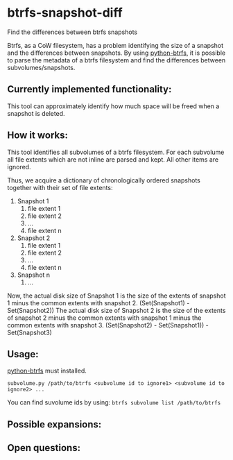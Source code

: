 # btrfs-snapshot-diff
Find the differences between btrfs snapshots

Btrfs, as a CoW filesystem, has a problem identifying the size of a snapshot and the differences between snapshots.
By using [python-btrfs](https://github.com/knorrie/python-btrfs), it is possible to parse the metadata of a btrfs filesystem and find the differences between subvolumes/snapshots.

## Currently implemented functionality:

This tool can approximately identify how much space will be freed when a snapshot is deleted.

## How it works:

This tool identifies all subvolumes of a btrfs filesystem. For each subvolume all file extents which are not inline are parsed and kept. All other items are ignored.

Thus, we acquire a dictionary of chronologically ordered snapshots together with their set of file extents:

1. Snapshot 1
   1. file extent 1
   2. file extent 2
   3. ...
   4. file extent n
2. Snapshot 2
   1. file extent 1
   2. file extent 2
   3. ...
   4. file extent n
3. Snapshot n
   1. ...

Now, the actual disk size of Snapshot 1 is the size of the extents of snapshot 1 minus the common extents with snapshot 2. (Set(Snapshot1) - Set(Snapshot2))
The actual disk size of Snapshot 2 is the size of the extents of snapshot 2 minus the common extents with snapshot 1 minus the common extents with snapshot 3. (Set(Snapshot2) - Set(Snapshot1)) - Set(Snapshot3)

## Usage:

[python-btrfs](https://github.com/knorrie/python-btrfs) must installed.

`subvolume.py /path/to/btrfs <subvolume id to ignore1> <subvolume id to ignore2> ...`

You can find suvolume ids by using:
`btrfs subvolume list /path/to/btrfs`

## Possible expansions:

## Open questions:
